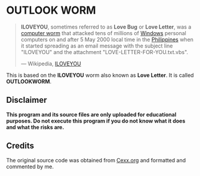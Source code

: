 # OUTLOOK WORM

> **ILOVEYOU**, sometimes referred to as **Love Bug** or **Love Letter**, was a
> [computer worm](https://en.wikipedia.org/wiki/Computer_worm) that attacked tens of millions of [Windows](https://en.wikipedia.org/wiki/Microsoft_Windows) personal computers on
> and after 5 May 2000 local time in the [Philippines](https://en.wikipedia.org/wiki/Philippines) when it started spreading
> as an email message with the subject line "ILOVEYOU" and the attachment
> "LOVE-LETTER-FOR-YOU.txt.vbs".
>
> — Wikipedia, [ILOVEYOU](https://en.wikipedia.org/wiki/ILOVEYOU)

This is based on the **ILOVEYOU** worm also known as **Love Letter**. It is called **OUTLOOKWORM**.

## Disclaimer

**This program and its source files are only uploaded for educational purposes. Do not execute this program if you do not know what it does and what the risks are.**

## Credits

The original source code was obtained from [Cexx.org](http://www.cexx.org/loveletter.htm) and formatted and commented by me.
